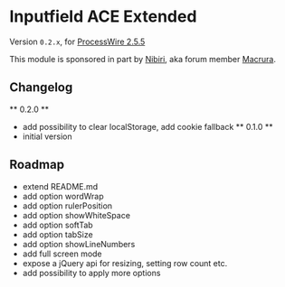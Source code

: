 # Inputfield ACE Extended
Version `0.2.x`, for [ProcessWire 2.5.5](http://processwire.com/)

This module is sponsored in part by [Nibiri](http://nibiri.com/), aka forum member [Macrura](https://processwire.com/talk/user/136-macrura/).

## Changelog

** 0.2.0 **
  * add possibility to clear localStorage, add cookie fallback
** 0.1.0 **
  * initial version

## Roadmap

* extend README.md
* add option wordWrap
* add option rulerPosition
* add option showWhiteSpace
* add option softTab
* add option tabSize
* add option showLineNumbers
* add full screen mode
* expose a jQuery api for resizing, setting row count etc.
* add possibility to apply more options

